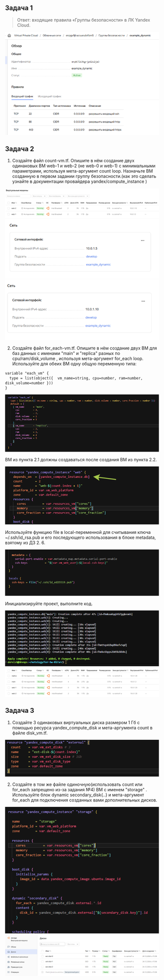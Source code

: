 ## Задача 1

>Ответ: входящие правила «Группы безопасности» в ЛК Yandex Cloud.

![rules](task1/in_rules.png)

## Задача 2

1. Создайте файл count-vm.tf. Опишите в нём создание двух одинаковых ВМ web-1 и web-2 (не web-0 и web-1) с минимальными параметрами, используя мета-аргумент count loop. Назначьте ВМ созданную в первом задании группу безопасности.(как это сделать узнайте в документации провайдера yandex/compute_instance )

![count](task2/count.png)
![web1](task2/web1_group.png)
![web2](task2/web2_group.png)

2. Создайте файл for_each-vm.tf. Опишите в нём создание двух ВМ для баз данных с именами "main" и "replica" разных по cpu/ram/disk_volume , используя мета-аргумент for_each loop. Используйте для обеих ВМ одну общую переменную типа:

```
variable "each_vm" {
  type = list(object({  vm_name=string, cpu=number, ram=number, disk_volume=number }))
}
```

![each_vm](task2/each_vm.png)

ВМ из пункта 2.1 должны создаваться после создания ВМ из пункта 2.2.

![depends](task2/depends.png)

Используйте функцию file в local-переменной для считывания ключа ~/.ssh/id_rsa.pub и его последующего использования в блоке metadata, взятому из ДЗ 2. 6.

![local](task2/local.png)

Инициализируйте проект, выполните код.

![apply](task2/apply.png)
![result](task2/result.png)

## Задача 3

1. Создайте 3 одинаковых виртуальных диска размером 1 Гб с помощью ресурса yandex_compute_disk и мета-аргумента count в файле disk_vm.tf.

![ext_hdd](task3/ext_hdd.png)

2. Создайте в том же файле одиночную(использовать count или for_each запрещено из-за задания №4) ВМ c именем "storage" . Используйте блок dynamic secondary_disk{..} и мета-аргумент for_each для подключения созданных вами дополнительных дисков.

![storage](task3/storage.png)
![result](task3/apply.png)
